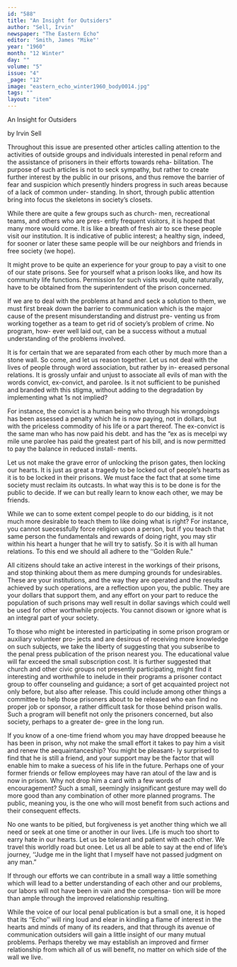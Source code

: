 ```yaml
---
id: "588"
title: "An Insight for Outsiders"
author: "Sell, Irvin"
newspaper: "The Eastern Echo"
editor: 'Smith, James "Mike"'
year: "1960"
month: "12 Winter"
day: ""
volume: "5"
issue: "4"
_page: "12"
image: "eastern_echo_winter1960_body0014.jpg"
tags: ""
layout: "item"
---
```

An Insight for Outsiders

by Irvin Sell

Throughout this issue are presented other articles
calling attention to the activities of outside groups
and individuals interested in penal reform and the
assistance of prisoners in their efforts towards reha-
bilitation. The purpose of such articles is not to seck
sympathy, but rather to create further interest by the
public in our prisons, and thus remove the barrier of
fear and suspicion which presently hinders progress
in such areas because of a lack of common under-
standing. In short, through public attention bring
into focus the skeletons in society’s closets.

While there are quite a few groups such as church-
men, recreational teams, and others who are pres-
ently frequent visitors, it is hoped that many more
would come. It is like a breath of fresh air to sce
these people visit our institution. It is indicative of
public interest; a healthy sign, indeed, for sooner or
later these same people will be our neighbors and
friends in free society (we hope).

It might prove to be quite an experience for your
group to pay a visit to one of our state prisons. See
for yourself what a prison looks like, and how its
community life functions. Permission for such visits
would, quite naturally, have to be obtained from the
superintendent of the prison concerned.

If we are to deal with the problems at hand and
seck a solution to them, we must first break down the
barrier to communication which is the major cause
of the present misunderstanding and distrust pre-
venting us from working together as a team to get
rid of society’s problem of crime. No program, how-
ever well laid out, can be a success without a mutual
understanding of the problems involved.

It is for certain that we are separated from each
other by much more than a stone wall. So come, and
let us reason together. Let us not deal with the lives
of people through word association, but rather by in-
ereased personal relations. It is grossly unfair and
unjust to associate all evils of man with the words
convict, ex-convict, and parolee. Is it not sufficient
to be punished and branded with this stigma, without
adding to the degradation by implementing what 1s
not implied?

For instance, the convict is a human being who
through his wrongdoings has been assessed a penalty
which he is now paying, not in dollars, but with the
priceless commodity of his life or a part thereof. The
ex-convict is the same man who has now paid his
debt. and has the “ex as is mecelpi wy mile une
parolee has paid the greatest part of his bill, and is
now permitted to pay the balance in reduced install-
ments.

Let us not make the grave error of unlocking the
prison gates, then locking our hearts. It is just as
great a tragedy to be locked out of people’s hearts
as it is to be locked in their prisons. We must face
the fact that at some time society must reclaim its
outcasts. In what way this is to be done is for the
public to decide. If we can but really learn to know
each other, we may be friends.

While we can to some extent compel people to do
our bidding, is it not much more desirable to teach
them to like doing what is right? For instance, you
cannot suecessfully force religion upon a person, but
if you teach that same person the fundamentals and
rewards of doing right, you may stir within his heart
a hunger that he will try to satisfy. So it is with all
human relations. To this end we should all adhere to
the ‘‘Golden Rule."

All citizens should take an active interest in the
workings of their prisons, and stop thinking about
them as mere dumping grounds for undesirables.
These are your institutions, and the way they are
operated and the results achieved by such operations,
are a reflection upon you, the public. They are your
dollars that support them, and any effort on your
part to reduce the population of such prisons may
well result in dollar savings which could well be used
for other worthwhile projects. You cannot disown
or ignore what is an integral part of your society.

To those who might be interested in participating
in some prison program or auxiliary volunteer pro-
jects and are desirous of receiving more knowledge
on such subjects, we take the liberty of suggesting
that you subseribe to the penal press publication of
the prison nearest you. The educational value will
far exceed the small subscription cost. It is further
suggested that church and other civic groups not
presently participating, might find it interesting and
worthwhile to inelude in their programs a prisoner
contact group to offer counseling and guidance; a
sort of get acquainted project not only before, but
also after release. This could include among other
things a committee to help those prisoners about to
be released who ean find no proper job or sponsor, a
rather difficult task for those behind prison walls.
Such a program will benefit not only the prisoners
concerned, but also society, perhaps to a greater de-
gree in the long run.

If you know of a one-time friend whom you may
have dropped beeause he has been in prison, why not
make the small effort it takes to pay him a visit and
renew the aequaintanceship? You might be pleasant-
ly surprised to find that he is still a friend, and your
support may be the factor that will enable him to
make a suecess of his life in the future. Perhaps one
of your former friends or fellow employees may have
ran atoul of the law and is now in prison. Why not
drop him a card with a few words of encouragement?
Such a small, seemingly insignificant gesture may
well do more good than any combination of other
more planned programs. The public, meaning you, is
the one who will most benefit from such actions and
their consequent effects.

No one wants to be pitied, but forgiveness is yet
another thing which we all need or seek at one time
or another in our lives. Life is much too short to
earry hate in our hearts. Let us be tolerant and
patient with each other. We travel this worldly road
but onee. Let us all be able to say at the end of life’s
journey, ‘‘Judge me in the light that I myself have
not passed judgment on any man.”

If through our efforts we can contribute in a small
way a little something which will lead to a better
understanding of each other and our problems, our
labors will not have been in vain and the compensa-
tion will be more than ample through the improved
relationship resulting.

While the voice of our local penal publication is
but a small one, it is hoped that its ‘‘Echo’’ will ring
loud and elear in kindling a flame of interest in the
hearts and minds of many of its readers, and that
through its avenue of communication outsiders will
gain a little insight of our many mutual problems.
Perhaps thereby we may establish an improved and
firmer relationship from which all of us will benefit,
no matter on which side of the wall we live.
